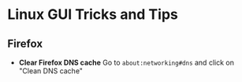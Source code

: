# Linux GUI Tricks and Tips

## Firefox

* **Clear Firefox DNS cache**
Go to `about:networking#dns` and click on "Clean DNS cache"
